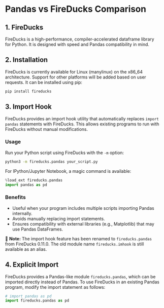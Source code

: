 # Pandas vs FireDucks Comparison

## 1. FireDucks
FireDucks is a high-performance, compiler-accelerated dataframe library for Python. It is designed with speed and Pandas compatibility in mind.

## 2. Installation
FireDucks is currently available for Linux (manylinux) on the x86_64 architecture. Support for other platforms will be added based on user requests. It can be installed using pip:

```sh
pip install fireducks
```

## 3. Import Hook
FireDucks provides an import hook utility that automatically replaces `import pandas` statements with FireDucks. This allows existing programs to run with FireDucks without manual modifications.

### Usage
Run your Python script using FireDucks with the `-m` option:

```sh
python3 -m fireducks.pandas your_script.py
```

For IPython/Jupyter Notebook, a magic command is available:

```python
%load_ext fireducks.pandas
import pandas as pd
```

### Benefits
- Useful when your program includes multiple scripts importing Pandas internally.
- Avoids manually replacing import statements.
- Ensures compatibility with external libraries (e.g., Matplotlib) that may use Pandas DataFrames.

📢 **Note:** The import hook feature has been renamed to `fireducks.pandas` from FireDucks 0.11.0. The old module name `fireducks.imhook` is still available as an alias.

## 4. Explicit Import
FireDucks provides a Pandas-like module `fireducks.pandas`, which can be imported directly instead of Pandas. To use FireDucks in an existing Pandas program, modify the import statement as follows:

```python
# import pandas as pd
import fireducks.pandas as pd
